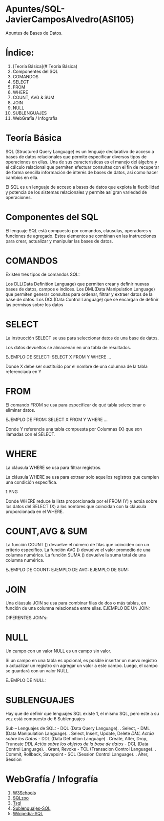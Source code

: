 # Apuntes/SQL-JavierCamposAlvedro(ASI105)
Apuntes de Bases de Datos.
# Índice:
1. [Teoría Básica](# Teoría Básica)
2. Componentes del SQL
3. COMANDOS
4. SELECT
5. FROM
6. WHERE
7. COUNT, AVG & SUM
8. JOIN
9. NULL
10. SUBLENGUAJES
11. WebGrafía / Infografía

# Teoría Básica
SQL (Structured Query Language) es un lenguaje declarativo de acceso a bases de datos relacionales que permite especificar diversos tipos de operaciones en ellas. Una de sus características es el manejo del álgebra y el cálculo relacional que permiten efectuar consultas con el fin de recuperar de forma sencilla información de interés de bases de datos, así como hacer cambios en ella.

El SQL es un lenguaje de acceso a bases de datos que explota la flexibilidad y potencia de los sistemas relacionales y permite así gran variedad de operaciones.

# Componentes del SQL
El lenguaje SQL está compuesto por comandos, cláusulas, operadores y funciones de agregado. Estos elementos se combinan en las instrucciones para crear, actualizar y manipular las bases de datos.

# COMANDOS
Existen tres tipos de comandos SQL:

Los DLL(Data Definition Language) que permiten crear y definir nuevas bases de datos, campos e índices. Los DML(Data Manipulation Language) que permiten generar consultas para ordenar, filtrar y extraer datos de la base de datos. Los DCL(Data Control Language) que se encargan de definir las permisos sobre los datos

# SELECT
La instrucción SELECT se usa para seleccionar datos de una base de datos.

Los datos devueltos se almacenan en una tabla de resultados.

EJEMPLO DE SELECT:
SELECT X
FROM Y
WHERE ...

Donde X debe ser sustituído por el nombre de una columna de la tabla referenciada en Y

# FROM
El comando FROM se usa para especificar de qué tabla seleccionar o eliminar datos.

EJEMPLO DE FROM:
SELECT X
FROM Y 
WHERE ...

Donde Y referencia una tabla compuesta por Columnas (X) que son llamadas con el SELECT.

# WHERE
La cláusula WHERE se usa para filtrar registros.

La cláusula WHERE se usa para extraer solo aquellos registros que cumplen una condición específica.

1.PNG

Donde WHERE reduce la lista proporcionada por el FROM (Y) y actúa sobre los datos del SELECT (X) a los nombres que coincídan con la cláusula proporcionada en el WHERE.

# COUNT,AVG & SUM
La función COUNT () devuelve el número de filas que coinciden con un criterio específico.
La función AVG () devuelve el valor promedio de una columna numérica.
La función SUMA () devuelve la suma total de una columna numérica.

EJEMPLO DE COUNT:
EJEMPLO DE AVG:
EJEMPLO DE SUM:
# JOIN
Una cláusula JOIN se usa para combinar filas de dos o más tablas, en función de una columna relacionada entre ellas.
EJEMPLO DE UN JOIN:

DIFERENTES JOIN's:

# NULL
Un campo con un valor NULL es un campo sin valor.

Si un campo en una tabla es opcional, es posible insertar un nuevo registro o actualizar un registro sin agregar un valor a este campo. Luego, el campo se guardará con un valor NULL.

EJEMPLO DE NULL:

# SUBLENGUAJES
Hay que de definir que lenguajes SQL existe 1, el mismo SQL, pero este a su vez está compuesto de 6 Sublenguajes

Sub – Lenguajes de SQL:
	- DQL (Data Query Language).		. Select,
	- DML (Data Manipulation Language).	. Select, Insert, Update, Delete
		*DML Actúa sobre los Datos*
	- DDL (Data Definition Language)		. Create, Alter, Drop, Truncate
	 	*DDL Actúa sobre los objetos de la base de datos*
	- DCL (Data Control Language).		. Grant, Revoke 
	- TCL (Transacion Control Language).	. Commit, Rollback, Savepoint
	- SCL  (Session Control Language).		. Alter, Session

# WebGrafía / Infografía
1. [W3Schools](https://www.w3schools.com/sql/default.asp)
2. [SQLzoo](https://sqlzoo.net/wiki/SQL_Tutorial)
3. [Tsql](https://www.tsql.info/)
4. [Sublenguajes-SQL](https://mauricioaguilar1825.wordpress.com/sql/)
5. [Wikipedia-SQL](https://en.wikipedia.org/wiki/SQL)
